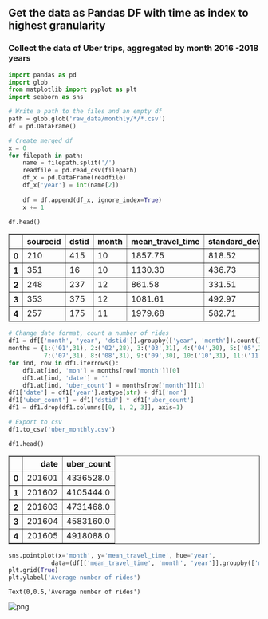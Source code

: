 ## Get the data as Pandas DF with time as index to highest granularity

### Collect the data of Uber trips, aggregated by month 2016 -2018 years


```python
import pandas as pd
import glob
from matplotlib import pyplot as plt
import seaborn as sns
```


```python
# Write a path to the files and an empty df
path = glob.glob('raw_data/monthly/*/*.csv')
df = pd.DataFrame()
```


```python
# Create merged df
x = 0
for filepath in path:
    name = filepath.split('/')
    readfile = pd.read_csv(filepath)
    df_x = pd.DataFrame(readfile)
    df_x['year'] = int(name[2])
    
    df = df.append(df_x, ignore_index=True)
    x += 1
```


```python
df.head()
```




<div>
<style scoped>
    .dataframe tbody tr th:only-of-type {
        vertical-align: middle;
    }

    .dataframe tbody tr th {
        vertical-align: top;
    }

    .dataframe thead th {
        text-align: right;
    }
</style>
<table border="1" class="dataframe">
  <thead>
    <tr style="text-align: right;">
      <th></th>
      <th>sourceid</th>
      <th>dstid</th>
      <th>month</th>
      <th>mean_travel_time</th>
      <th>standard_deviation_travel_time</th>
      <th>geometric_mean_travel_time</th>
      <th>geometric_standard_deviation_travel_time</th>
      <th>year</th>
    </tr>
  </thead>
  <tbody>
    <tr>
      <th>0</th>
      <td>210</td>
      <td>415</td>
      <td>10</td>
      <td>1857.75</td>
      <td>818.52</td>
      <td>1756.84</td>
      <td>1.35</td>
      <td>2017</td>
    </tr>
    <tr>
      <th>1</th>
      <td>351</td>
      <td>16</td>
      <td>10</td>
      <td>1130.30</td>
      <td>436.73</td>
      <td>1072.17</td>
      <td>1.35</td>
      <td>2017</td>
    </tr>
    <tr>
      <th>2</th>
      <td>248</td>
      <td>237</td>
      <td>12</td>
      <td>861.58</td>
      <td>331.51</td>
      <td>810.05</td>
      <td>1.40</td>
      <td>2017</td>
    </tr>
    <tr>
      <th>3</th>
      <td>353</td>
      <td>375</td>
      <td>12</td>
      <td>1081.61</td>
      <td>492.97</td>
      <td>1008.97</td>
      <td>1.43</td>
      <td>2017</td>
    </tr>
    <tr>
      <th>4</th>
      <td>257</td>
      <td>175</td>
      <td>11</td>
      <td>1979.68</td>
      <td>582.71</td>
      <td>1899.99</td>
      <td>1.33</td>
      <td>2017</td>
    </tr>
  </tbody>
</table>
</div>




```python
# Change date format, count a number of rides
df1 = df[['month', 'year', 'dstid']].groupby(['year', 'month']).count().reset_index()
months = {1:('01',31), 2:('02',28), 3:('03',31), 4:('04',30), 5:('05',31), 6:('06',30),
          7:('07',31), 8:('08',31), 9:('09',30), 10:('10',31), 11:('11',30), 12:('12',31)}
for ind, row in df1.iterrows():
    df1.at[ind, 'mon'] = months[row['month']][0]
    df1.at[ind, 'date'] = ''
    df1.at[ind, 'uber_count'] = months[row['month']][1]
df1['date'] = df1['year'].astype(str) + df1['mon']
df1['uber_count'] = df1['dstid'] * df1['uber_count']
df1 = df1.drop(df1.columns[[0, 1, 2, 3]], axis=1)
```


```python
# Export to csv
df1.to_csv('uber_monthly.csv')
```


```python
df1.head()
```




<div>
<style scoped>
    .dataframe tbody tr th:only-of-type {
        vertical-align: middle;
    }

    .dataframe tbody tr th {
        vertical-align: top;
    }

    .dataframe thead th {
        text-align: right;
    }
</style>
<table border="1" class="dataframe">
  <thead>
    <tr style="text-align: right;">
      <th></th>
      <th>date</th>
      <th>uber_count</th>
    </tr>
  </thead>
  <tbody>
    <tr>
      <th>0</th>
      <td>201601</td>
      <td>4336528.0</td>
    </tr>
    <tr>
      <th>1</th>
      <td>201602</td>
      <td>4105444.0</td>
    </tr>
    <tr>
      <th>2</th>
      <td>201603</td>
      <td>4731468.0</td>
    </tr>
    <tr>
      <th>3</th>
      <td>201604</td>
      <td>4583160.0</td>
    </tr>
    <tr>
      <th>4</th>
      <td>201605</td>
      <td>4918088.0</td>
    </tr>
  </tbody>
</table>
</div>




```python
sns.pointplot(x='month', y='mean_travel_time', hue='year',
            data=(df[['mean_travel_time', 'month', 'year']].groupby(['month', 'year']).count().reset_index()), ci=None, markers='.')
plt.grid(True)
plt.ylabel('Average number of rides')
```




    Text(0,0.5,'Average number of rides')




![png](output_7_1.png)

